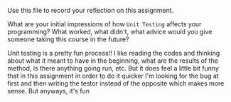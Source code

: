 Use this file to record your reflection on this assignment.

What are your initial impressions of how `Unit Testing` affects your programming?
What worked, what didn't, what advice would you give someone taking this course in the future?

Unit testing is a pretty fun process!! I like reading the codes and thinking about what it meant to have in the beginning, what are the results of the method, is there anything going run, etc. But it does feel a little bit funny that in this assignment in order to do it quicker I'm looking for the bug at first and then writing the testor instead of the opposite which makes more sense. But anyways, it's fun